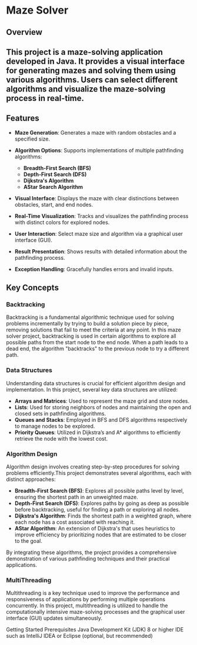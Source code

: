 # Maze Solver

## Overview

## This project is a maze-solving application developed in Java. It provides a visual interface for generating mazes and solving them using various algorithms. Users can select different algorithms and visualize the maze-solving process in real-time.

## Features

- **Maze Generation**: Generates a maze with random obstacles and a specified size.
  
- **Algorithm Options**: Supports implementations of multiple pathfinding algorithms:
  - **Breadth-First Search (BFS)**
  - **Depth-First Search (DFS)**
  - **Dijkstra's Algorithm**
  - **AStar Search Algorithm**
    
- **Visual Interface**: Displays the maze with clear distinctions between obstacles, start, and end nodes.
  
- **Real-Time Visualization**: Tracks and visualizes the pathfinding process with distinct colors for explored nodes.

- **User Interaction**: Select maze size and algorithm via a graphical user interface (GUI).
  
- **Result Presentation**: Shows results with detailed information about the pathfinding process.
  
- **Exception Handling**: Gracefully handles errors and invalid inputs.

## Key Concepts

### Backtracking
Backtracking is a fundamental algorithmic technique used for solving problems incrementally by trying to build a solution piece by piece, removing solutions that fail to meet the criteria at any point. In this maze solver project, backtracking is used in certain algorithms to explore all possible paths from the start node to the end node. When a path leads to a dead end, the algorithm "backtracks" to the previous node to try a different path.

### Data Structures
Understanding data structures is crucial for efficient algorithm design and implementation. In this project, several key data structures are utilized:

- **Arrays and Matrices**: Used to represent the maze grid and store nodes.
- **Lists**: Used for storing neighbors of nodes and maintaining the open and closed sets in pathfinding algorithms.
- **Queues and Stacks**: Employed in BFS and DFS algorithms respectively to manage nodes to be explored.
- **Priority Queues**: Utilized in Dijkstra’s and A* algorithms to efficiently retrieve the node with the lowest cost.
  
### Algorithm Design
Algorithm design involves creating step-by-step procedures for solving problems efficiently.This project demonstrates several algorithms, each with distinct approaches:

- **Breadth-First Search (BFS)**: Explores all possible paths level by level, ensuring the shortest path in an unweighted maze.
- **Depth-First Search (DFS)**: Explores paths by going as deep as possible before backtracking, useful for finding a path or exploring all nodes.
- **Dijkstra's Algorithm**: Finds the shortest path in a weighted graph, where each node has a cost associated with reaching it.
- **AStar Algorithm**: An extension of Dijkstra's that uses heuristics to improve efficiency by prioritizing nodes that are estimated to be closer to the goal.
  
By integrating these algorithms, the project provides a comprehensive demonstration of various pathfinding techniques and their practical applications.

### MultiThreading
Multithreading is a key technique used to improve the performance and responsiveness of applications by performing multiple operations concurrently. In this project, multithreading is utilized to handle the computationally intensive maze-solving processes and the graphical user interface (GUI) updates simultaneously.

Getting Started
Prerequisites
Java Development Kit (JDK) 8 or higher
IDE such as IntelliJ IDEA or Eclipse (optional, but recommended)
